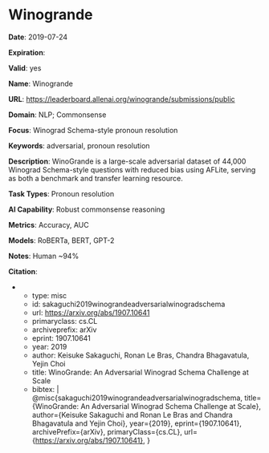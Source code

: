 # Winogrande

**Date**: 2019-07-24

**Expiration**: 

**Valid**: yes

**Name**: Winogrande

**URL**: https://leaderboard.allenai.org/winogrande/submissions/public

**Domain**: NLP; Commonsense

**Focus**: Winograd Schema-style pronoun resolution

**Keywords**: adversarial, pronoun resolution

**Description**: WinoGrande is a large-scale adversarial dataset of 44,000 Winograd Schema-style  questions with reduced bias using AFLite, serving as both a benchmark and transfer  learning resource. 

**Task Types**: Pronoun resolution

**AI Capability**: Robust commonsense reasoning

**Metrics**: Accuracy, AUC

**Models**: RoBERTa, BERT, GPT-2

**Notes**: Human ~94%

**Citation**:

-
  - type: misc
  - id: sakaguchi2019winograndeadversarialwinogradschema
  - url: https://arxiv.org/abs/1907.10641
  - primaryclass: cs.CL
  - archiveprefix: arXiv
  - eprint: 1907.10641
  - year: 2019
  - author: Keisuke Sakaguchi, Ronan Le Bras, Chandra Bhagavatula, Yejin Choi
  - title: WinoGrande: An Adversarial Winograd Schema Challenge at Scale
  - bibtex: |
      @misc{sakaguchi2019winograndeadversarialwinogradschema,
        title={WinoGrande: An Adversarial Winograd Schema Challenge at Scale}, 
        author={Keisuke Sakaguchi and Ronan Le Bras and Chandra Bhagavatula and Yejin Choi},
        year={2019},
        eprint={1907.10641},
        archivePrefix={arXiv},
        primaryClass={cs.CL},
        url={https://arxiv.org/abs/1907.10641}, 
      }

